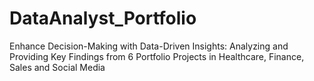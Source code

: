 # DataAnalyst_Portfolio
Enhance Decision-Making with Data-Driven Insights: Analyzing and Providing Key Findings from 6 Portfolio Projects in Healthcare, Finance, Sales and Social Media
